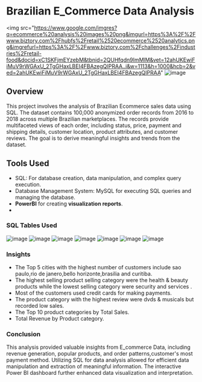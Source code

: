 # Brazilian E_Commerce Data Analysis
<img src="https://www.google.com/imgres?q=ecommerce%20analysis%20images%20png&imgurl=https%3A%2F%2Fwww.biztory.com%2Fhubfs%2Fretail%2520ecommerce%2520analytics.png&imgrefurl=https%3A%2F%2Fwww.biztory.com%2Fchallenges%2Findustries%2Fretail-food&docid=xC1SKFjmEYzebM&tbnid=2QUHfqdn9ImMlM&vet=12ahUKEwiFiMuV9rWGAxU_2TgGHaxLBEI4FBAzegQIPRAA..i&w=1113&h=1000&hcb=2&ved=2ahUKEwiFiMuV9rWGAxU_2TgGHaxLBEI4FBAzegQIPRAA"
![image](https://github.com/Bsanthi18/-eCommerce-project-/assets/151654892/1f00f460-4c3e-4da5-9beb-024a3de6c806)
## Overview

This project involves the analysis of Brazilian Ecommerce sales data using SQL.
The dataset contains 100,000 anonymized order records from 2016 to 2018 across multiple Brazilian marketplaces.
The records provide multifaceted views of each order, including status, price, payment and shipping details, customer location, product attributes, and customer reviews. 
The goal is to derive meaningful insights and trends from the dataset.

## Tools Used
* SQL: For database creation, data manipulation, and complex query execution.
* Database Management System: MySQL for executing SQL queries and managing the database.
* **PowerBI** for creating **visualization reports**.
* 
### SQL Tables Used
![image](https://drive.google.com/file/d/1FhOyMaqPB5ulZxaW5kyBChgW5plJBg2l/view?usp=sharing)
![image](https://drive.google.com/file/d/1taZoIwPcrDMMUmJzNRpYnSiTpjgt1Ck8/view?usp=drive_link)
![image](https://drive.google.com/file/d/1n2aizT1DiDbqcihHr1MwO5vUVaF2omLY/view?usp=drive_link)
![image](https://drive.google.com/file/d/1z3mpQ5oilriCMDqJwPRYJ8LgP0WBesXi/view?usp=drive_link)
![image](https://drive.google.com/file/d/1bQZME9FZz8CyRkRYBKYaTaRdzcMHOUjw/view?usp=drive_link)
![image](https://drive.google.com/file/d/1ZZGE8Zpkbw9wh3nX8gOlH4gcolKHdCSg/view?usp=drive_link)
![image](https://drive.google.com/file/d/1nGkFpppwmoyLOAE-PldzczB5BHxJYomB/view?usp=drive_link)

### Insights
* The Top 5 cities with the highest number of customers include sao paulo,rio de janero,bello horizonte,brasilia and curitiba.
* The highest selling product selling category were the health & beauty products while the lowest selling category were security and services .
* Most of the customers used credit cards for making payments.
* The product category with the highest review were dvds & musicals but recorded low sales.
* The Top 10 product categories by Total Sales.
* Total Revenue by Product category.

### Conclusion

This analysis provided valuable insights from E_commerce Data, including revenue generation, popular products, and order patterns,customer's most payment method.
Utilizing SQL for data analysis allowed for efficient data manipulation and extraction of meaningful information.
The interactive Power BI dashboard further enhanced data visualization and interpretation.  



